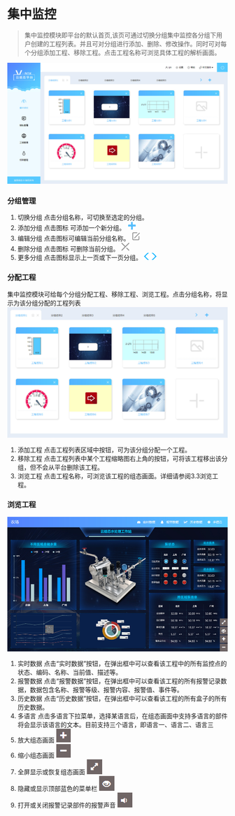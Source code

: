 # 集中监控

> 集中监控模块即平台的默认首页,该页可通过切换分组集中监控各分组下用户创建的工程列表。并且可对分组进行添加、删除、修改操作。同时可对每个分组添加工程、移除工程。点击工程名称可浏览具体工程的解析画面。

![avatar](https://raw.githubusercontent.com/54meng/wy_book/master/img/monitor.png)

### 分组管理
1. 切换分组
点击分组名称，可切换至选定的分组。
2. 添加分组
点击图标  可添加一个新分组。
![avatar](https://raw.githubusercontent.com/54meng/wy_book/master/img/monitor1.png)
3. 编辑分组
点击图标可编辑当前分组名称。
![avatar](https://raw.githubusercontent.com/54meng/wy_book/master/img/monitor2.png)
4. 删除分组
点击图标 可删除当前分组。
![avatar](https://raw.githubusercontent.com/54meng/wy_book/master/img/monitor3.png)
5. 更多分组
点击图标显示上一页或下一页分组。
![avatar](https://raw.githubusercontent.com/54meng/wy_book/master/img/monitor4.png)


### 分配工程
集中监控模块可给每个分组分配工程、移除工程、浏览工程。点击分组名称，将显示为该分组分配的工程列表
![avatar](https://raw.githubusercontent.com/54meng/wy_book/master/img/project.png)
1. 添加工程
点击工程列表区域中按钮，可为该分组分配一个工程。
2. 移除工程
点击工程列表中某个工程缩略图右上角的按钮，可将该工程移出该分组，但不会从平台删除该工程。
3. 浏览工程
点击工程名称，可浏览该工程的组态画面。详细请参阅3.3浏览工程。

### 浏览工程

![avatar](https://raw.githubusercontent.com/54meng/wy_book/master/img/zt.png)
1. 实时数据
点击“实时数据”按钮，在弹出框中可以查看该工程中的所有监控点的状态、编码、名称、当前值、描述等。 
2. 报警数据
点击“报警数据”按钮，在弹出框中可以查看该工程的所有报警记录数据，数据包含名称、报警等级、报警内容、报警值、事件等。
3. 历史数据
点击“历史数据”按钮，在弹出框中可以查看该工程的所有盒子的所有历史数据。
4. 多语言
点击多语言下拉菜单，选择某语言后，在组态画面中支持多语言的部件将会显示该语言的文本。目前支持三个语言，即语言一、语言二、语言三
5. 放大组态画面
![avatar](https://raw.githubusercontent.com/54meng/wy_book/master/img/zt1.png)
6. 缩小组态画面
![avatar](https://raw.githubusercontent.com/54meng/wy_book/master/img/zt2.png)
7. 全屏显示或恢复组态画面
![avatar](https://raw.githubusercontent.com/54meng/wy_book/master/img/zt3.png)
8. 隐藏或显示顶部蓝色的菜单栏
![avatar](https://raw.githubusercontent.com/54meng/wy_book/master/img/zt4.png)
9. 打开或关闭报警记录部件的报警声音
![avatar](https://raw.githubusercontent.com/54meng/wy_book/master/img/zt5.png)
